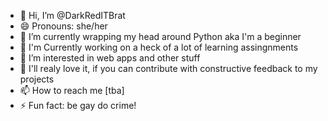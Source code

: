 - 👋 Hi, I’m @DarkRedITBrat
- 😄 Pronouns: she/her
- 🌱 I’m currently wrapping my head around Python aka I'm a beginner
- 🔨 I'm Currently working on a heck of a lot of learning assingnments
- 👀 I’m interested in web apps and other stuff
- 💌 I'll realy love it, if you can contribute with constructive feedback to my projects
- 📫 How to reach me [tba]
- ⚡ Fun fact: be gay do crime!

<!---
DarkRedITBrat/DarkRedITBrat is a ✨ special ✨ repository because its `README.md` (this file) appears on your GitHub profile.
You can click the Preview link to take a look at your changes.
💞️ I’m looking to collaborate on [tba]
--->
